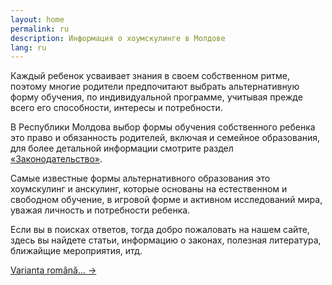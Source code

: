 ```yaml
---
layout: home
permalink: ru
description: Информация о хоумскулинге в Молдове
lang: ru
---
```


Каждый ребенок усваивает знания в своем собственном ритме, поэтому многие
родители предпочитают выбрать альтернативную форму обучения, по индивидуальной
программе, учитывая прежде всего его способности, интересы и потребности.

В Республики Молдова выбор формы обучения собственного ребенка это право
и обязанность родителей, включая и семейное образования, для более детальной
информации смотрите раздел [«Законодательство»](/legislatie).

Самые известные формы альтернативного образования это хоумскулинг и анскулинг,
которые основаны на естественном и свободном обучение, в игровой форме
и активном исследований мира, уважая личность и потребности ребенка.

Если вы в поисках ответов, тогда добро пожаловать на нашем сайте, здесь вы
найдете статьи, информацию о законах, полезная литература, ближайщие
мероприятия, итд.

<a href="/" lang="ro" class="translation-link">Varianta română… →</a>
